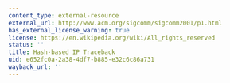 ```yaml
---
content_type: external-resource
external_url: http://www.acm.org/sigcomm/sigcomm2001/p1.html
has_external_license_warning: true
license: https://en.wikipedia.org/wiki/All_rights_reserved
status: ''
title: Hash-based IP Traceback
uid: e652fc0a-2a38-4df7-b885-e32c6c86a731
wayback_url: ''
---
```

